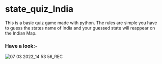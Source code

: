 # state_quiz_India
This is a basic quiz game made with python. The rules are simple you have to guess the states name of India and your guessed state will reappear on the Indian Map.
### Have a look:-
![07 03 2022_14 53 56_REC](https://user-images.githubusercontent.com/54958082/157003510-0ddce2e3-5d90-473e-8509-40f60f998af5.png)
